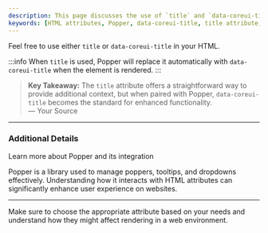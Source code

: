 ```yaml
---
description: This page discusses the use of `title` and `data-coreui-title` attributes in HTML, explaining how they function and interact with Popper.
keywords: [HTML attributes, Popper, data-coreui-title, title attribute, web development]
---
```


Feel free to use either `title` or `data-coreui-title` in your HTML. 

:::info
When `title` is used, Popper will replace it automatically with `data-coreui-title` when the element is rendered.
:::

> **Key Takeaway:** The `title` attribute offers a straightforward way to provide additional context, but when paired with Popper, `data-coreui-title` becomes the standard for enhanced functionality.  
— Your Source

--- 

### Additional Details


  Learn more about Popper and its integration
  
  Popper is a library used to manage poppers, tooltips, and dropdowns effectively. Understanding how it interacts with HTML attributes can significantly enhance user experience on websites.


---
Make sure to choose the appropriate attribute based on your needs and understand how they might affect rendering in a web environment.
